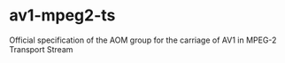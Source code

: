 # av1-mpeg2-ts
Official specification of the AOM group for the carriage of AV1 in MPEG-2 Transport Stream
